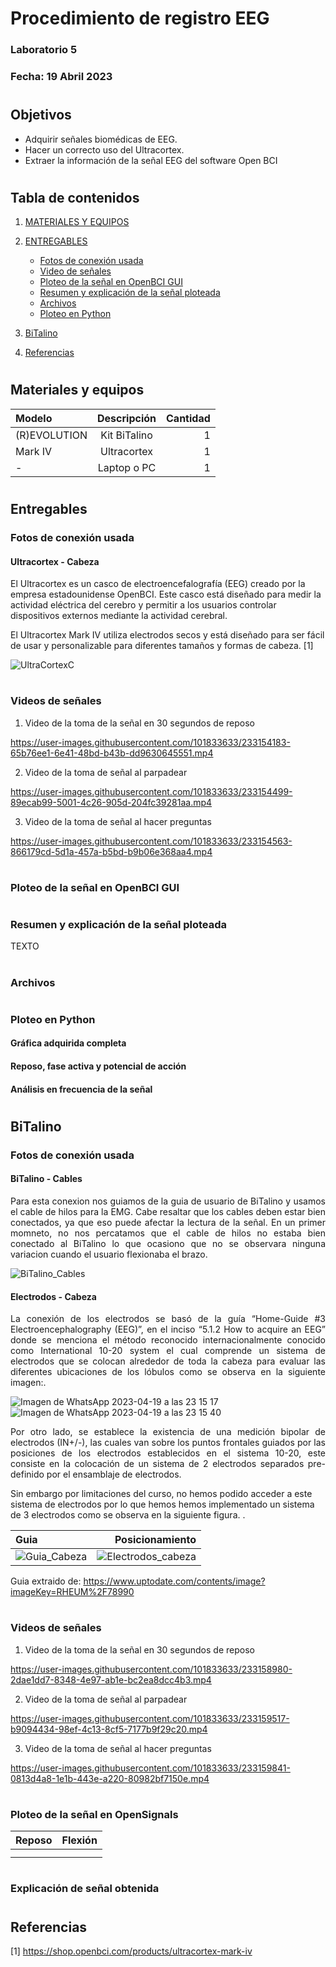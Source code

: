 # Procedimiento de registro EEG

### Laboratorio 5

### Fecha: 19 Abril 2023

#
## Objetivos
* Adquirir señales biomédicas de EEG.
* Hacer un correcto uso del Ultracortex.
* Extraer la información de la señal EEG del software Open BCI

#

## Tabla de contenidos

1. [MATERIALES Y EQUIPOS](https://github.com/EduMV/ISB-G3/blob/main/Documentaci%C3%B3n/L5_EEG/Laboratorio5.md#materiales-y-equipos)

2. [ENTREGABLES](https://github.com/EduMV/ISB-G3/blob/main/Documentaci%C3%B3n/L5_EEG/Laboratorio5.md#entregables)

    * [Fotos de conexión usada](https://github.com/EduMV/ISB-G3/blob/main/Documentaci%C3%B3n/L5_EEG/Laboratorio5.md#fotos-de-conexi%C3%B3n-usada)
    * [Video de señales](https://github.com/EduMV/ISB-G3/blob/main/Documentaci%C3%B3n/L5_EEG/Laboratorio5.md#videos-de-se%C3%B1ales)
    * [Ploteo de la señal en OpenBCI GUI](https://github.com/EduMV/ISB-G3/blob/main/Documentaci%C3%B3n/L5_EEG/Laboratorio5.md#ploteo-de-la-se%C3%B1al-en-openbci-gui)
    * [Resumen y explicación de la señal ploteada](https://github.com/EduMV/ISB-G3/blob/main/Documentaci%C3%B3n/L5_EEG/Laboratorio5.md#resumen-y-explicaci%C3%B3n-de-la-se%C3%B1al-ploteada)
    * [Archivos](https://github.com/EduMV/ISB-G3/blob/main/Documentaci%C3%B3n/L5_EEG/Laboratorio5.md#archivos)
    * [Ploteo en Python](https://github.com/EduMV/ISB-G3/blob/main/Documentaci%C3%B3n/L5_EEG/Laboratorio5.md#ploteo-en-python)
 
 3. [BiTalino](https://github.com/EduMV/ISB-G3/blob/main/Documentaci%C3%B3n/L5_EEG/Laboratorio5.md#bitalino)
 
 4. [Referencias]() 

#
## Materiales y equipos

| Modelo | Descripción | Cantidad |
| :---         |     :---:      |          ---: |
| (R)EVOLUTION   | Kit BiTalino     | 1    |
| Mark IV   | Ultracortex     | 1    |
| -     | Laptop o PC       | 1      |

#
## Entregables


### Fotos de conexión usada

#### Ultracortex - Cabeza

El Ultracortex es un casco de electroencefalografía (EEG) creado por la empresa estadounidense OpenBCI. Este casco está diseñado para medir la actividad eléctrica del cerebro y permitir a los usuarios controlar dispositivos externos mediante la actividad cerebral.

El Ultracortex Mark IV utiliza electrodos secos y está diseñado para ser fácil de usar y personalizable para diferentes tamaños y formas de cabeza. [1]


![UltraCortexC](https://user-images.githubusercontent.com/101833633/233152489-14532158-1393-401c-a0c9-7eb27bccf9d6.jpg)


#
### Videos de señales
1. Video de la toma de la señal en 30 segundos de reposo

https://user-images.githubusercontent.com/101833633/233154183-65b76ee1-6e41-48bd-b43b-dd9630645551.mp4

2. Video de la toma de señal al parpadear

https://user-images.githubusercontent.com/101833633/233154499-89ecab99-5001-4c26-905d-204fc39281aa.mp4

3. Video de la toma de señal al hacer preguntas

https://user-images.githubusercontent.com/101833633/233154563-866179cd-5d1a-457a-b5bd-b9b06e368aa4.mp4

#


#
### Ploteo de la señal en OpenBCI GUI

   
   
#
### Resumen y explicación de la señal ploteada

<p align="justify">TEXTO</p>




#
### Archivos



#
### Ploteo en Python
#### Gráfica adquirida completa


#### Reposo, fase activa y potencial de acción


#### Análisis en frecuencia de la señal



#

## BiTalino
### Fotos de conexión usada

#### BiTalino - Cables
<p align="justify">Para esta conexion nos guiamos de la guia de usuario de BiTalino y usamos el cable de hilos para la EMG.
Cabe resaltar que los cables deben estar bien conectados, ya que eso puede afectar la lectura de la señal. En un primer momneto, no nos percatamos que el cable de hilos no estaba bien conectado al BiTalino lo que ocasiono que no se observara ninguna variacion cuando el usuario flexionaba el brazo.</p>

![BiTalino_Cables](https://user-images.githubusercontent.com/101833633/230154500-41b3b224-94dd-451f-acdf-21d5016db301.jpg)

#### Electrodos - Cabeza
<p align="justify">La conexión de los electrodos se basó de la guía “Home-Guide #3 Electroencephalography (EEG)”, en el inciso “5.1.2 How to acquire an EEG” donde se menciona el método reconocido internacionalmente conocido como International 10-20 system el cual comprende un sistema de electrodos que se colocan alrededor de toda la cabeza para evaluar las diferentes ubicaciones de los lóbulos como se observa en la siguiente imagen:.</p>

![Imagen de WhatsApp 2023-04-19 a las 23 15 17](https://user-images.githubusercontent.com/128626501/233256722-7d8ceecd-2c5c-4b3c-ab01-97ba094d01e9.jpg)
![Imagen de WhatsApp 2023-04-19 a las 23 15 40](https://user-images.githubusercontent.com/128626501/233256741-59434d18-7366-4b10-af49-f948e9251270.jpg)

<p align="justify"> Por otro lado, se establece la existencia de una medición bipolar de electrodos (IN+/-), las cuales van sobre los puntos frontales guiados por las posiciones de los electrodos establecidos en el sistema 10-20, este consiste en la colocación de un sistema de 2 electrodos separados pre-definido por el ensamblaje de electrodos. 

Sin embargo por limitaciones del curso, no hemos podido acceder a este sistema de electrodos por lo que hemos hemos implementado un sistema de 3 electrodos como se observa en la siguiente figura. 
.</p>

|   Guia | Posicionamiento |
| :---         |          ---: |
| ![Guia_Cabeza](https://user-images.githubusercontent.com/101833633/233151417-b5095453-2bae-4ee0-89d2-19750891834c.jpg) | ![Electrodos_cabeza](https://user-images.githubusercontent.com/101833633/233156729-f74a55a0-a56f-40b5-9f54-7d9fb7cb4862.jpg) | 
Guia extraido de: https://www.uptodate.com/contents/image?imageKey=RHEUM%2F78990



#
### Videos de señales
1. Video de la toma de la señal en 30 segundos de reposo

https://user-images.githubusercontent.com/101833633/233158980-2dae1dd7-8348-4e97-ab1e-bc2ea8dcc4b3.mp4


2. Video de la toma de señal al parpadear

https://user-images.githubusercontent.com/101833633/233159517-b9094434-98ef-4c13-8cf5-7177b9f29c20.mp4


3. Video de la toma de señal al hacer preguntas

https://user-images.githubusercontent.com/101833633/233159841-0813d4a8-1e1b-443e-a220-80982bf7150e.mp4




#
### Ploteo de la señal en OpenSignals
| Reposo             | Flexión                                              |
| ----------------- | ------------------------------------------------------------------ |
|  |  |
|  |  | 

#
### Explicación de señal obtenida


#
## Referencias

[1] https://shop.openbci.com/products/ultracortex-mark-iv 
